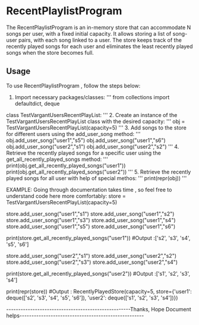 # RecentPlaylistProgram
The RecentPlaylistProgram is an in-memory store that can accommodate N songs per user, with a fixed initial capacity.
It allows storing a list of song-user pairs, with each song linked to a user. 
The store keeps track of the recently played songs for each user and eliminates the least recently played songs when the store becomes full.

## Usage

To use RecentPlaylistProgram , follow the steps below:
1. Import necessary packages/classes:
'''
from collections import defaultdict, deque

class TestVargantUsersRecentPlayList:
'''
2. Create an instance of the TestVargantUsersRecentPlayList class with the desired capacity:
'''
obj = TestVargantUsersRecentPlayList(capacity=5)
'''
3. Add songs to the store for different users using the add_user_song method:
'''
obj.add_user_song("user1","s5")
obj.add_user_song("user1","s6")
obj.add_user_song("user2","s1")
obj.add_user_song("user2","s2")
'''
4. Retrieve the recently played songs for a specific user using the get_all_recently_played_songs method:
'''
print(obj.get_all_recently_played_songs("user1"))
print(obj.get_all_recently_played_songs("user2"))
'''
5. Retrieve the recently played songs for all user with help of special methos:
'''
print(repr(obj))
'''

EXAMPLE:
Going through documentation takes time , so feel free to understand code here more comfortably:
store = TestVargantUsersRecentPlayList(capacity=5)

store.add_user_song("user1","s1")
store.add_user_song("user1","s2")
store.add_user_song("user1","s3")
store.add_user_song("user1","s4")
store.add_user_song("user1","s5")
store.add_user_song("user1","s6")

print(store.get_all_recently_played_songs("user1")) #Output :['s2', 's3', 's4', 's5', 's6']

store.add_user_song("user2","s1")
store.add_user_song("user2","s2")
store.add_user_song("user2","s3")
store.add_user_song("user2","s4")

print(store.get_all_recently_played_songs("user2")) #Output :['s1', 's2', 's3', 's4']

print(repr(store)) #Output : RecentlyPlayedStore(capacity=5, store={'user1': deque(['s2', 's3', 's4', 's5', 's6']), 'user2': deque(['s1', 's2', 's3', 's4'])})


----------------------------------------------------Thanks, Hope Document helps----------------------------------------------------
